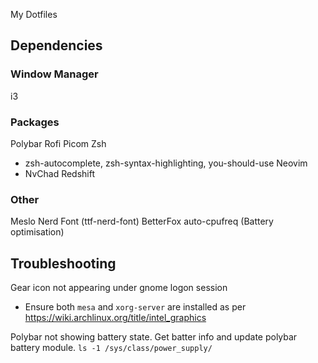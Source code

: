 My Dotfiles

## Dependencies
### Window Manager
i3

### Packages
Polybar
Rofi
Picom
Zsh
- zsh-autocomplete, zsh-syntax-highlighting, you-should-use
Neovim
- NvChad
Redshift

### Other
Meslo Nerd Font (ttf-nerd-font)
BetterFox
auto-cpufreq (Battery optimisation)

## Troubleshooting

Gear icon not appearing under gnome logon session
- Ensure both `mesa` and `xorg-server` are installed as per https://wiki.archlinux.org/title/intel_graphics

Polybar not showing battery state. Get batter info and update polybar battery module.
`ls -1 /sys/class/power_supply/`
